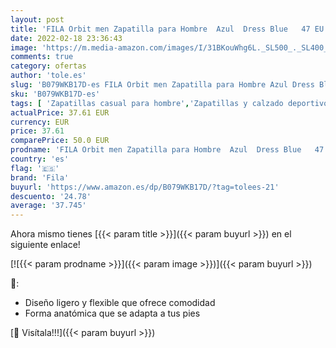 ```yaml
---
layout: post
title: 'FILA Orbit men Zapatilla para Hombre  Azul  Dress Blue   47 EU'
date: 2022-02-18 23:36:43
image: 'https://m.media-amazon.com/images/I/31BKouWhg6L._SL500_._SL400_.jpg'
comments: true
category: ofertas
author: 'tole.es'
slug: 'B079WKB17D-es FILA Orbit men Zapatilla para Hombre Azul Dress Blue 47 EU'
sku: 'B079WKB17D-es'
tags: [ 'Zapatillas casual para hombre','Zapatillas y calzado deportivo para hombre','Zapatos','Zapatos para hombre','Zapatos y complementos','fila','zapatilla', ]
actualPrice: 37.61 EUR
currency: EUR
price: 37.61
comparePrice: 50.0 EUR
prodname: 'FILA Orbit men Zapatilla para Hombre  Azul  Dress Blue   47 EU'
country: 'es'
flag: '🇪🇸'
brand: 'Fila'
buyurl: 'https://www.amazon.es/dp/B079WKB17D/?tag=tolees-21'
descuento: '24.78'
average: '37.745'
---
```


Ahora mismo tienes [{{< param title >}}]({{< param buyurl >}}) en el siguiente enlace!

[![{{< param prodname >}}]({{< param image >}})]({{< param buyurl >}})

🔎:

- Diseño ligero y flexible que ofrece comodidad
- Forma anatómica que se adapta a tus pies

[🛒 Visítala!!!]({{< param buyurl >}})
